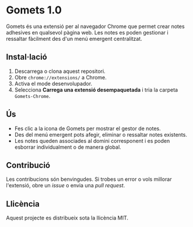 # Gomets 1.0

Gomets és una extensió per al navegador Chrome que permet crear notes adhesives en qualsevol pàgina web. Les notes es poden gestionar i ressaltar fàcilment des d'un menú emergent centralitzat.

## Instal·lació

1. Descarrega o clona aquest repositori.
2. Obre `chrome://extensions/` a Chrome.
3. Activa el mode desenvolupador.
4. Selecciona **Carrega una extensió desempaquetada** i tria la carpeta `Gomets-Chrome`.

## Ús

- Fes clic a la icona de Gomets per mostrar el gestor de notes.
- Des del menú emergent pots afegir, eliminar o ressaltar notes existents.
- Les notes queden associades al domini corresponent i es poden esborrar individualment o de manera global.

## Contribució

Les contribucions són benvingudes. Si trobes un error o vols millorar l'extensió, obre un *issue* o envia una *pull request*.

## Llicència

Aquest projecte es distribueix sota la llicència MIT.
